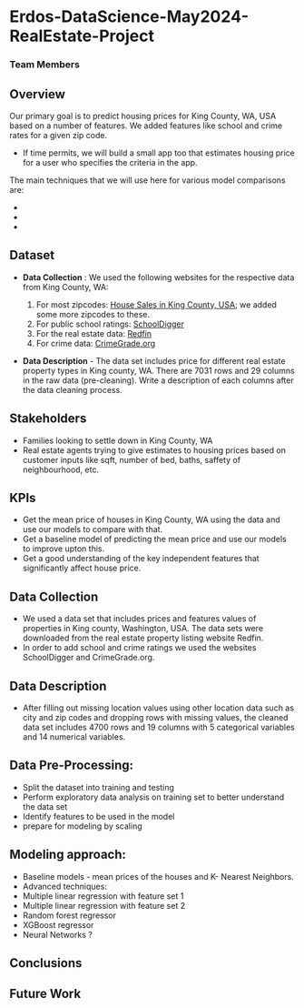 # Erdos-DataScience-May2024-RealEstate-Project

### Team Members



## Overview

Our primary goal is to predict housing prices for King County, WA, USA based on a number of features. We added features like school and crime rates for a given zip code. 

 - If time permits, we will build a small app too that estimates housing price for a user who specifies the criteria in the app. 

The main techniques that we will use here for various model comparisons are:

-
-
-

## Dataset
- __Data Collection__ : We used the following websites for the respective data from King County, WA:

     1. For most zipcodes: [House Sales in King County, USA](https://www.kaggle.com/datasets/harlfoxem/housesalesprediction); we added some more zipcodes to these.
     2. For public school ratings: [SchoolDigger](https://www.schooldigger.com/go/WA/county/King+County/search.aspx)
     3. For the real estate data: [Redfin](https://www.redfin.com/county/118/WA/King-County)
     4. For crime data: [CrimeGrade.org](https://crimegrade.org/crime-by-zip-code/)



- __Data Description__
      - The data set includes price for different real estate property types in King county, WA. There are 7031 rows and 29 columns in the raw data (pre-cleaning). Write a description of each columns after the data cleaning process. 

## Stakeholders

- Families looking to settle down in King County, WA
- Real estate agents trying to give estimates to housing prices based on customer inputs like sqft, number of bed, baths, saffety of neighbourhood, etc. 

## KPIs

- Get the mean price of houses in King County, WA using the data and use our models to compare with that.
- Get a baseline model of predicting the mean price and use our models to improve upton this.
- Get a good understanding of the key independent features that significantly affect house price.

## Data Collection 

- We used a data set that includes prices and features values of properties in King county, Washington, USA. The data sets were downloaded from the real estate property listing website  Redfin.
- In order to add school and crime ratings we used the websites SchoolDigger and CrimeGrade.org. 

## Data Description 
- After filling out missing location values using other location data such as city and zip codes and dropping rows with missing values, the cleaned data set includes 4700 rows and 19 columns with 5 categorical variables and 14 numerical variables. 
## Data Pre-Processing:
- Split the dataset into training and testing
- Perform exploratory data analysis on training set to better understand the data set 
- Identify features to be used in the model 
- prepare for modeling by scaling 
## Modeling approach:
- Baseline models - mean prices of the houses and K- Nearest Neighbors. 
- Advanced techniques:
- Multiple linear regression with feature set 1 
- Multiple linear regression with feature set 2
- Random forest regressor
- XGBoost regressor
- Neural Networks ?






## Conclusions

## Future Work


